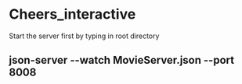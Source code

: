 # Cheers_interactive
Start the server first by typing in root directory 
## json-server --watch MovieServer.json --port 8008
